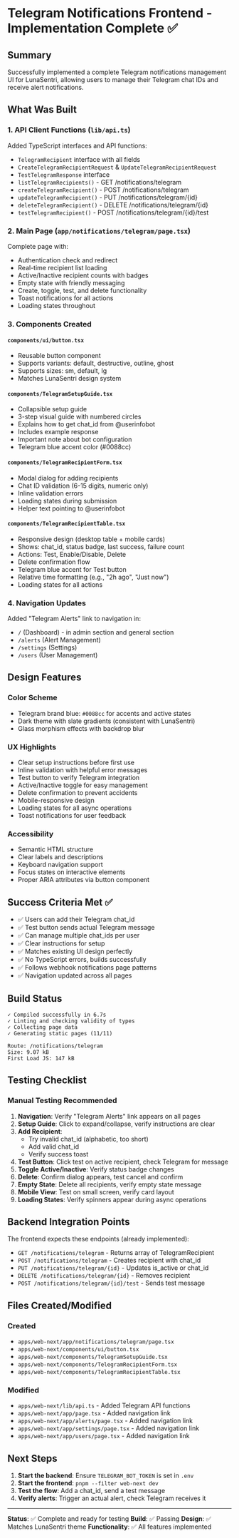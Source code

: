 # Telegram Notifications Frontend - Implementation Complete ✅

## Summary

Successfully implemented a complete Telegram notifications management UI for LunaSentri, allowing users to manage their Telegram chat IDs and receive alert notifications.

## What Was Built

### 1. API Client Functions (`lib/api.ts`)

Added TypeScript interfaces and API functions:

- `TelegramRecipient` interface with all fields
- `CreateTelegramRecipientRequest` & `UpdateTelegramRecipientRequest`
- `TestTelegramResponse` interface
- `listTelegramRecipients()` - GET /notifications/telegram
- `createTelegramRecipient()` - POST /notifications/telegram
- `updateTelegramRecipient()` - PUT /notifications/telegram/{id}
- `deleteTelegramRecipient()` - DELETE /notifications/telegram/{id}
- `testTelegramRecipient()` - POST /notifications/telegram/{id}/test

### 2. Main Page (`app/notifications/telegram/page.tsx`)

Complete page with:

- Authentication check and redirect
- Real-time recipient list loading
- Active/Inactive recipient counts with badges
- Empty state with friendly messaging
- Create, toggle, test, and delete functionality
- Toast notifications for all actions
- Loading states throughout

### 3. Components Created

#### `components/ui/button.tsx`

- Reusable button component
- Supports variants: default, destructive, outline, ghost
- Supports sizes: sm, default, lg
- Matches LunaSentri design system

#### `components/TelegramSetupGuide.tsx`

- Collapsible setup guide
- 3-step visual guide with numbered circles
- Explains how to get chat_id from @userinfobot
- Includes example response
- Important note about bot configuration
- Telegram blue accent color (#0088cc)

#### `components/TelegramRecipientForm.tsx`

- Modal dialog for adding recipients
- Chat ID validation (6-15 digits, numeric only)
- Inline validation errors
- Loading states during submission
- Helper text pointing to @userinfobot

#### `components/TelegramRecipientTable.tsx`

- Responsive design (desktop table + mobile cards)
- Shows: chat_id, status badge, last success, failure count
- Actions: Test, Enable/Disable, Delete
- Delete confirmation flow
- Telegram blue accent for Test button
- Relative time formatting (e.g., "2h ago", "Just now")
- Loading states for all actions

### 4. Navigation Updates

Added "Telegram Alerts" link to navigation in:

- `/` (Dashboard) - in admin section and general section
- `/alerts` (Alert Management)
- `/settings` (Settings)
- `/users` (User Management)

## Design Features

### Color Scheme

- Telegram brand blue: `#0088cc` for accents and active states
- Dark theme with slate gradients (consistent with LunaSentri)
- Glass morphism effects with backdrop blur

### UX Highlights

- Clear setup instructions before first use
- Inline validation with helpful error messages
- Test button to verify Telegram integration
- Active/Inactive toggle for easy management
- Delete confirmation to prevent accidents
- Mobile-responsive design
- Loading states for all async operations
- Toast notifications for user feedback

### Accessibility

- Semantic HTML structure
- Clear labels and descriptions
- Keyboard navigation support
- Focus states on interactive elements
- Proper ARIA attributes via button component

## Success Criteria Met ✅

- ✅ Users can add their Telegram chat_id
- ✅ Test button sends actual Telegram message
- ✅ Can manage multiple chat_ids per user
- ✅ Clear instructions for setup
- ✅ Matches existing UI design perfectly
- ✅ No TypeScript errors, builds successfully
- ✅ Follows webhook notifications page patterns
- ✅ Navigation updated across all pages

## Build Status

```
✓ Compiled successfully in 6.7s
✓ Linting and checking validity of types
✓ Collecting page data
✓ Generating static pages (11/11)

Route: /notifications/telegram
Size: 9.07 kB
First Load JS: 147 kB
```

## Testing Checklist

### Manual Testing Recommended

1. **Navigation**: Verify "Telegram Alerts" link appears on all pages
2. **Setup Guide**: Click to expand/collapse, verify instructions are clear
3. **Add Recipient**:
   - Try invalid chat_id (alphabetic, too short)
   - Add valid chat_id
   - Verify success toast
4. **Test Button**: Click test on active recipient, check Telegram for message
5. **Toggle Active/Inactive**: Verify status badge changes
6. **Delete**: Confirm dialog appears, test cancel and confirm
7. **Empty State**: Delete all recipients, verify empty state message
8. **Mobile View**: Test on small screen, verify card layout
9. **Loading States**: Verify spinners appear during async operations

## Backend Integration Points

The frontend expects these endpoints (already implemented):

- `GET /notifications/telegram` - Returns array of TelegramRecipient
- `POST /notifications/telegram` - Creates recipient with chat_id
- `PUT /notifications/telegram/{id}` - Updates is_active or chat_id
- `DELETE /notifications/telegram/{id}` - Removes recipient
- `POST /notifications/telegram/{id}/test` - Sends test message

## Files Created/Modified

### Created

- `apps/web-next/app/notifications/telegram/page.tsx`
- `apps/web-next/components/ui/button.tsx`
- `apps/web-next/components/TelegramSetupGuide.tsx`
- `apps/web-next/components/TelegramRecipientForm.tsx`
- `apps/web-next/components/TelegramRecipientTable.tsx`

### Modified

- `apps/web-next/lib/api.ts` - Added Telegram API functions
- `apps/web-next/app/page.tsx` - Added navigation link
- `apps/web-next/app/alerts/page.tsx` - Added navigation link
- `apps/web-next/app/settings/page.tsx` - Added navigation link
- `apps/web-next/app/users/page.tsx` - Added navigation link

## Next Steps

1. **Start the backend**: Ensure `TELEGRAM_BOT_TOKEN` is set in `.env`
2. **Start the frontend**: `pnpm --filter web-next dev`
3. **Test the flow**: Add a chat_id, send a test message
4. **Verify alerts**: Trigger an actual alert, check Telegram receives it

---

**Status**: ✅ Complete and ready for testing
**Build**: ✅ Passing
**Design**: ✅ Matches LunaSentri theme
**Functionality**: ✅ All features implemented
